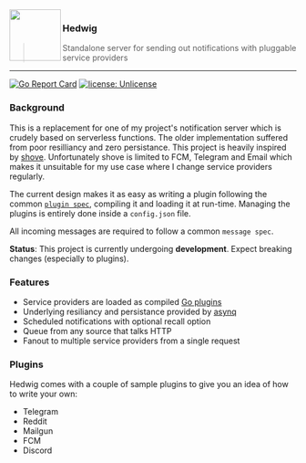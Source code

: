 <img align="left" src="https://i.imgur.com/fquebpE.png" width="90" height="90">

### Hedwig

> Standalone server for sending out notifications with pluggable service providers
---

[![Go Report Card](https://goreportcard.com/badge/github.com/kamikazechaser/hedwig)](https://goreportcard.com/report/github.com/kamikazechaser/hedwig)
[![license: Unlicense](https://img.shields.io/badge/license-Unlicense-brightgreen)](https://opensource.org/licenses/Unlicense)


### Background

This is a replacement for one of my project's notification server which is crudely based on serverless functions. The older implementation suffered from poor resilliancy and zero persistance. This project is heavily inspired by [shove](https://github.com/pennersr/shove). Unfortunately shove is limited to FCM, Telegram and Email which makes it unsuitable for my use case where I change service providers regularly.

The current design makes it as easy as writing a plugin following the common [`plugin spec`](https://github.com/kamikazechaser/hedwig/blob/master/internal/svcplugin/svcplugin.go), compiling it and loading it at run-time. Managing the plugins is entirely done inside a `config.json` file.

All incoming messages are required to follow a common `message spec`.

**Status**: This project is currently undergoing **development**. Expect breaking changes (especially to plugins).

### Features

- Service providers are loaded as compiled [Go plugins](https://pkg.go.dev/plugin)
- Underlying resiliancy and persistance provided by [asynq](https://github.com/hibiken/asynq)
- Scheduled notifications with optional recall option
- Queue from any source that talks HTTP
- Fanout to multiple service providers from a single request

### Plugins

Hedwig comes with a couple of sample plugins to give you an idea of how to write your own:

- Telegram
- Reddit
- Mailgun
- FCM
- Discord

